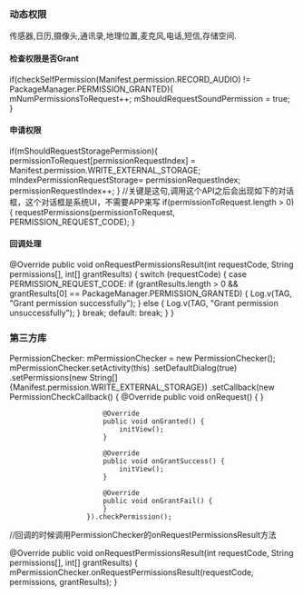 ### 动态权限

传感器,日历,摄像头,通讯录,地理位置,麦克风,电话,短信,存储空间.
#### 检查权限是否Grant

if(checkSelfPermission(Manifest.permission.RECORD_AUDIO)
               != PackageManager.PERMISSION_GRANTED){
       mNumPermissionsToRequest++;
       mShouldRequestSoundPermission = true;
   }

#### 申请权限
if(mShouldRequestStoragePermission){
       permissionToRequest[permissionRequestIndex] =   Manifest.permission.WRITE_EXTERNAL_STORAGE;
       mIndexPermissionRequestStorage= permissionRequestIndex;
       permissionRequestIndex++;
   }
    //关键是这句,调用这个API之后会出现如下的对话框，这个对话框是系统UI，不需要APP来写
   if(permissionToRequest.length > 0){
       requestPermissions(permissionToRequest, PERMISSION_REQUEST_CODE);
   }

#### 回调处理

@Override
public void onRequestPermissionsResult(int requestCode,
      String permissions[], int[] grantResults) {
       switch (requestCode) {
       case PERMISSION_REQUEST_CODE:
           if (grantResults.length > 0
                   && grantResults[0] == PackageManager.PERMISSION_GRANTED) {
               Log.v(TAG, "Grant permission successfully");
           } else {
               Log.v(TAG, "Grant permission unsuccessfully");
           }
           break;
       default:
           break;
   }
}

### 第三方库

PermissionChecker:
mPermissionChecker = new PermissionChecker();
mPermissionChecker.setActivity(this)
                       .setDefaultDialog(true)
                       .setPermissions(new String[]{Manifest.permission.WRITE_EXTERNAL_STORAGE})
                       .setCallback(new PermissionCheckCallback() {
                           @Override
                           public void onRequest() {
                           }

                           @Override
                           public void onGranted() {
                               initView();
                           }

                           @Override
                           public void onGrantSuccess() {
                               initView();
                           }

                           @Override
                           public void onGrantFail() {
                           }
                       }).checkPermission();

//回调的时候调用PermissionChecker的onRequestPermissionsResult方法

@Override
public void onRequestPermissionsResult(int requestCode,
        String permissions[], int[] grantResults) {
       mPermissionChecker.onRequestPermissionsResult(requestCode, permissions, grantResults);
}



